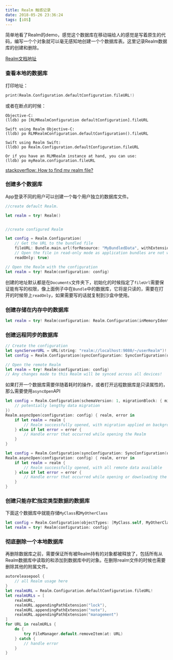 ```yaml
---
title: Realm 触感记录
date: 2018-05-26 23:36:24
tags: [iOS]
---
```


简单地看了Realm的demo，感觉这个数据库在移动端给人的感觉是写着原生的代码，编写一个个对象就可以毫无感知地创建一个个数据库表。这里记录Realm数据库的创建和删除。


[Realm文档地址](https://realm.io/docs/swift/latest/#realms)

### 查看本地的数据库

打印地址：

``` swift
print(Realm.Configuration.defaultConfiguration.fileURL!)
```
<!--more-->

或者在断点的时候：

``` lldb
Objective-C:
(lldb) po [RLMRealmConfiguration defaultConfiguration].fileURL

Swift using Realm Objective-C:
(lldb) po RLMRealmConfiguration.defaultConfiguration().fileURL

Swift using Realm Swift:
(lldb) po Realm.Configuration.defaultConfiguration.fileURL

Or if you have an RLMRealm instance at hand, you can use:
(lldb) po myRealm.configuration.fileURL
```


[stackoverflow: How to find my realm file?](https://stackoverflow.com/questions/28465706/how-to-find-my-realm-file/28465803#28465803)


### 创建多个数据库

App登录不同的用户可以创建一个每个用户独立的数据库文件。


``` swift
//create default Realm.

let realm = try! Realm()


//create configured Realm

let config = Realm.Configuration(
    // Get the URL to the bundled file
    fileURL: Bundle.main.url(forResource: "MyBundledData", withExtension: "realm"),
    // Open the file in read-only mode as application bundles are not writeable
    readOnly: true)

// Open the Realm with the configuration
let realm = try! Realm(configuration: config)
```

创建的地址默认都是在`Documents`文件夹下，初始化的时候指定了`fileUrl`需要保证能有写的权限，像上面例子中在`Bundle`中的数据库，它将是只读的，需要在打开的时候带上`readOnly`，如果需要写的话就复制到沙盒中使用。

### 创建存储在内存中的数据库

``` swift
let realm = try! Realm(configuration: Realm.Configuration(inMemoryIdentifier: "MyInMemoryRealm"))
```

### 创建远程同步的数据库

``` swift
// Create the configuration
let syncServerURL = URL(string: "realm://localhost:9080/~/userRealm")!
let config = Realm.Configuration(syncConfiguration: SyncConfiguration(user: user, realmURL: syncServerURL))

// Open the remote Realm
let realm = try! Realm(configuration: config)
// Any changes made to this Realm will be synced across all devices!
```

如果打开一个数据库需要伴随着耗时的操作，或者打开远程数据库是只读属性的，那么需要使用`asyncOpen`API

``` swift
let config = Realm.Configuration(schemaVersion: 1, migrationBlock: { migration, oldSchemaVersion in
    // potentially lengthy data migration
})
Realm.asyncOpen(configuration: config) { realm, error in
    if let realm = realm {
        // Realm successfully opened, with migration applied on background thread
    } else if let error = error {
        // Handle error that occurred while opening the Realm
    }
}
```

``` swift
let config = Realm.Configuration(syncConfiguration: SyncConfiguration(user: user, realmURL: realmURL))
Realm.asyncOpen(configuration: config) { realm, error in
    if let realm = realm {
        // Realm successfully opened, with all remote data available
    } else if let error = error {
        // Handle error that occurred while opening or downloading the contents of the Realm
    }
}

```

### 创建只能存贮指定类型数据的数据库

下面这个数据库中就能存储`MyClass`和`MyOtherClass`

``` swift
let config = Realm.Configuration(objectTypes: [MyClass.self, MyOtherClass.self])
let realm = try! Realm(configuration: config)
```

### 彻底删除一个本地数据库

再删除数据库之前，需要保证所有被Realm持有的对象都被释放了，包括所有从Realm数据库中读取的和添加到数据库中的对象。在删除realm文件的时候也需要删除其他的附属文件。

``` swift
autoreleasepool {
    // all Realm usage here
}
let realmURL = Realm.Configuration.defaultConfiguration.fileURL!
let realmURLs = [
    realmURL,
    realmURL.appendingPathExtension("lock"),
    realmURL.appendingPathExtension("note"),
    realmURL.appendingPathExtension("management")
]
for URL in realmURLs {
    do {
        try FileManager.default.removeItem(at: URL)
    } catch {
        // handle error
    }
}
```



